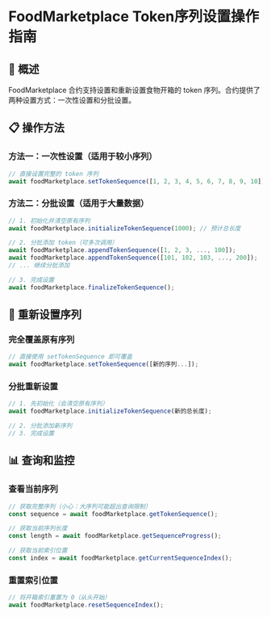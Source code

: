 # FoodMarketplace Token序列设置操作指南

## 🎯 概述

FoodMarketplace 合约支持设置和重新设置食物开箱的 token 序列。合约提供了两种设置方式：一次性设置和分批设置。

## 📋 操作方法

### 方法一：一次性设置（适用于较小序列）

```javascript
// 直接设置完整的 token 序列
await foodMarketplace.setTokenSequence([1, 2, 3, 4, 5, 6, 7, 8, 9, 10]);
```

### 方法二：分批设置（适用于大量数据）

```javascript
// 1. 初始化并清空原有序列
await foodMarketplace.initializeTokenSequence(1000); // 预计总长度

// 2. 分批添加 token（可多次调用）
await foodMarketplace.appendTokenSequence([1, 2, 3, ..., 100]);
await foodMarketplace.appendTokenSequence([101, 102, 103, ..., 200]);
// ... 继续分批添加

// 3. 完成设置
await foodMarketplace.finalizeTokenSequence();
```

## 🔄 重新设置序列

### 完全覆盖原有序列
```javascript
// 直接使用 setTokenSequence 即可覆盖
await foodMarketplace.setTokenSequence([新的序列...]);
```

### 分批重新设置
```javascript
// 1. 先初始化（会清空原有序列）
await foodMarketplace.initializeTokenSequence(新的总长度);

// 2. 分批添加新序列
// 3. 完成设置
```

## 📊 查询和监控

### 查看当前序列
```javascript
// 获取完整序列（小心：大序列可能超出查询限制）
const sequence = await foodMarketplace.getTokenSequence();

// 获取当前序列长度
const length = await foodMarketplace.getSequenceProgress();

// 获取当前索引位置
const index = await foodMarketplace.getCurrentSequenceIndex();
```

### 重置索引位置
```javascript
// 将开箱索引重置为 0（从头开始）
await foodMarketplace.resetSequenceIndex();
```